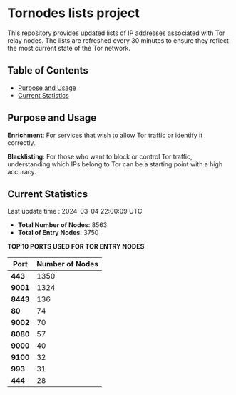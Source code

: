 # Tornodes lists project

This repository provides updated lists of IP addresses associated with Tor relay nodes. The lists are refreshed every 30 minutes to ensure they reflect the most current state of the Tor network.

## Table of Contents

- [Purpose and Usage](#purpose-and-usage)
- [Current Statistics](#current-statistics)


## Purpose and Usage

**Enrichment**: For services that wish to allow Tor traffic or identify it correctly.

**Blacklisting**: For those who want to block or control Tor traffic, understanding which IPs belong to Tor can be a starting point with a high accuracy.

## Current Statistics

Last update time : 2024-03-04 22:00:09 UTC

- **Total Number of Nodes**: 8563
- **Total of Entry Nodes**: 3750

**TOP 10 PORTS USED FOR TOR ENTRY NODES**

| **Port** | **Number of Nodes** |
|------|-----------------|
| **443**   | 1350  |
| **9001**   | 1324  |
| **8443**   | 136  |
| **80**   | 74  |
| **9002**   | 70  |
| **8080**   | 57  |
| **9000**   | 40  |
| **9100**   | 32  |
| **993**   | 31  |
| **444**   | 28  |

